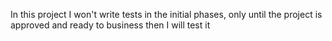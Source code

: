 In this project I won't write tests in the initial phases, only until the project is approved and ready to business then I will test it

